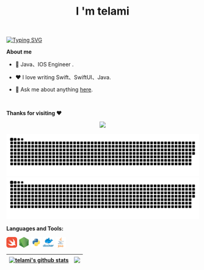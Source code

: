 <h1 align="center">I 'm telami</h1>

<br />

[![Typing SVG](https://readme-typing-svg.herokuapp.com?color=%2336BCF7&center=true&vCenter=true&width=600&lines=Hi+there+👋,+I+am+telami;+Welcome+to+My+Profile!;Over+6+years+of+programming+experience;Always+learning+new+things+)](https://git.io/typing-svg)


**About me**

- 💼 Java、IOS Engineer <!-- at [](https://telami.cn) -->.

- ❤️ I love writing Swift、SwiftUI、Java.

- 💬 Ask me about anything [here](https://github.com/telami/telami/issues).


<br/>

**Thanks for visiting :heart:**

<p align="center"> 
<img src="https://profile-counter.glitch.me/telami/count.svg">  
</p>

![GitHub Snake Light](https://github.com/telami/telami/blob/output/github-contribution-grid-snake.svg#gh-light-mode-only)
![GitHub Snake Light](https://github.com/telami/telami/blob/output/github-contribution-grid-snake-dark.svg#gh-light-mode-only#gh-dark-mode-only)


**Languages and Tools:**  

<code><img height="28" src="https://raw.githubusercontent.com/github/explore/80688e429a7d4ef2fca1e82350fe8e3517d3494d/topics/swift/swift.png"></code>
<code><img height="28" src="https://raw.githubusercontent.com/github/explore/80688e429a7d4ef2fca1e82350fe8e3517d3494d/topics/nodejs/nodejs.png"></code>
<code><img height="28" src="https://raw.githubusercontent.com/github/explore/80688e429a7d4ef2fca1e82350fe8e3517d3494d/topics/python/python.png"></code>
<code><img height="28" src="https://raw.githubusercontent.com/github/explore/80688e429a7d4ef2fca1e82350fe8e3517d3494d/topics/docker/docker.png"></code>
<code><img height="28" src="https://raw.githubusercontent.com/github/explore/80688e429a7d4ef2fca1e82350fe8e3517d3494d/topics/java/java.png"></code>

| <a href="https://github.com/telami"><img align="center" src="https://github-readme-stats.vercel.app/api?username=telami&show_icons=true&include_all_commits=true&theme=buefy&hide_border=true&title_color=8E354A&text_color=616138&icon_color=616138&custom_title=telami%27s%20Github%20Stats" alt="telami's github stats" /></a> | <a href="https://github.com/anuraghazra/github-readme-stats"><img align="center" src="https://github-readme-stats.vercel.app/api/top-langs/?username=telami&layout=compact&theme=buefy&hide_border=true&title_color=8E354A&text_color=616138&icon_color=8E354A" /></a> |
| ------------------------------------------------------------ | ------------------------------------------------------------ |

<br />
<br />
